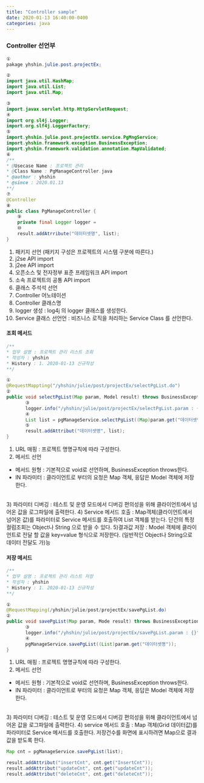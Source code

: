 ```yaml
---
title: "Controller sample"
date: 2020-01-13 16:40:00-0400
categories: java
---
```


### Controller 선언부 

```java
①
pakage yhshin.julie.post.projectEx;

②
import java.util.HashMap;
import java.util.List;
import java.util.Map;

③
import.javax.servlet.http.HttpServletRequest;
④
import org.sl4j.Logger;
import.org.slf4j.LoggerFactory;
⑤
import.yhshin.julie.post.projectEx.service.PgMngService;
import.yhshin.framework.exception.BusinessException;
import.yhshin.framework.validation.annotation.MapValidated;
⑥
/**
* @Usecase Name : 프로젝트 관리 
* @Class Name : PgManageController.java
* @author : yhshin
* @since : 2020.01.13
**/
⑦
@Controller
⑧
public class PgManageController {
    ⑨
    private final Logger logger = 
    ⑩ 
    result.addAtrribute("데이터셋명", list);
}
```
  
1) 패키지 선언 (패키지 구성은 프로젝트의 시스템 구분에 따른다.)      
2) j2se API import       
3) j2ee API import       
4) 오픈소스 및 전자정부 표준 프레임워크 API import      
5) 소속 프로젝트의 공통 API import        
6) 클래스 주석석 선언        
7) Controller 어노테이션                  
8) Controller 클래스명       
9) logger 생성 : log4j 의 logger 클래스를 생성한다.         
10) Service 클래스 선언언 : 비즈니스 로직을 처리하는 Service Class 를 선언한다. 

#### 조회 메서드 
```java
/**
* 업무 설명 : 프로젝트 관리 리스트 조회
* 작성자 : yhshin
* History : 1. 2020-01-13 신규작성 
**/

①
@RequestMappting("/yhshin/julie/post/projectEx/selectPgList.do")
②
public void selectPgList(Map param, Model result) throws BusinessException {
       ③
       logger.info("/yhshin/julie/post/projectEx/selectPgList.param : {}", param);
       ④ 
       List list = pgManageService.selectPgList((Map)param.get("데이터셋명"));
       ⑤
       result.addAttribut("데이터셋명", list);
}
```

1) URL 매핑 : 프로젝트 명명규칙에 따라 구성한다. 
2) 메서드 선언 
  - 메서드 원형 : 기본적으로 void로 선언하며, BusinessException throws한다. 
  - IN 파라미터 : 클라이언트로 부터의 요청은 Map 객체, 응답은 Model 객체에 저장한다. 
  <br>
3) 파라미터 디버깅 : 테스트 및 운영 모드에서 디버깅 편의성을 위해 클라이언트에서 넘어온 값을 로그파일에 출력한다.
4) Service 메서드 호출 : Map객체(클라이언트에서 넘어온 값)를 파라미터로 Service 메서드를 호출하여 List 객체를 받는다. 
단건의 특정 컬럼조회는 Object나 String 으로 받을 수 있다.
5)결과값 저장 : Model 객체에 클라이언트로 전달 할 값을 key=value 형식으로 저장한다. (일반적인 Object나 String으로 데이터 전달도 가)능


#### 저장 메서드 
```java
/**
* 업무 설명 : 프로젝트 관리 리스트 저장
* 작성자 : yhshin
* History : 1. 2020-01-13 신규작성 
**/

①
@RequestMapping(/yhshin/julie/post/projectEx/savePgList.do)
②
public void savePgList(Map param, Mode result) throws BusinessException{
       ③
       logger.info("/yhshin/julie/post/projectEx/savePgList.param : {}", param);
       ④
       pgManageService.savePgList((List)param.get("데이터셋명"));
}
```

1) URL 매핑 : 프로젝트 명명규칙에 따라 구성한다.   
2) 메서드 선언   
  - 메서드 원형 : 기본적으로 void로 선언하며, BusinessException throws한다.    
  - IN 파라미터 : 클라이언트로 부터의 요청은 Map 객체, 응답은 Model 객체에 저장한다.   
  <br>
3) 파라미터 디버깅 : 테스트 및 운영 모드에서 디버깅 편의성을 위해 클라이언트에서 넘어온 값을 로그파일에 출력한다.  
4) service 메서드 호출 : Map 객체(Grid 데이터값)를 파라미터로 Service 메서드를 호출한다.   
저장건수를 화면에 표시하려면 Map으로 결과값을 받도록 한다.   

```java
Map cnt = pgManageService.savePgList(list);

result.addAttribut("insertCnt", cnt.get("InsertCnt"));
result.addAttribut("updateCnt", cnt.get("updateCnt"));
result.addAttribut("deleteCnt", cnt.get("deleteCnt"));
```
